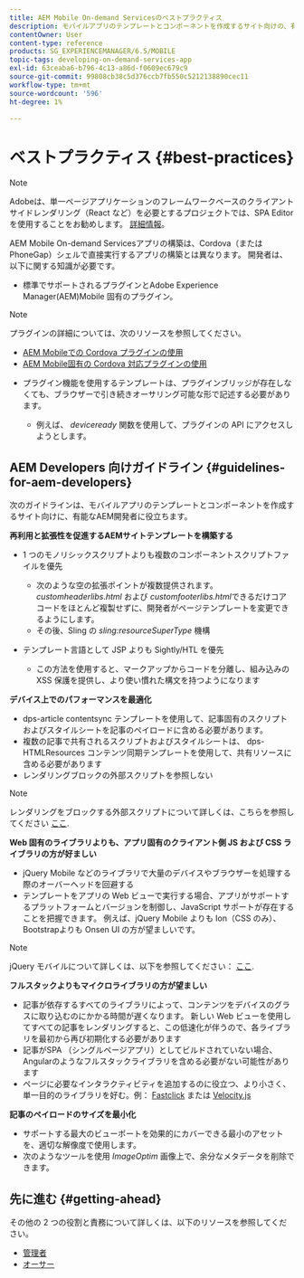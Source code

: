 ```yaml
---
title: AEM Mobile On-demand Servicesのベストプラクティス
description: モバイルアプリのテンプレートとコンポーネントを作成するサイト向けの、有能なAdobe Experience Manager(AEM) 開発者に役立つベストプラクティスとガイドラインについて説明します。
contentOwner: User
content-type: reference
products: SG_EXPERIENCEMANAGER/6.5/MOBILE
topic-tags: developing-on-demand-services-app
exl-id: 63ceaba6-b796-4c13-a86d-f0609ec679c9
source-git-commit: 99808cb38c5d376ccb7fb550c5212138890cec11
workflow-type: tm+mt
source-wordcount: '596'
ht-degree: 1%

---
```


# ベストプラクティス {#best-practices}

>[!NOTE]
>
>Adobeは、単一ページアプリケーションのフレームワークベースのクライアントサイドレンダリング（React など）を必要とするプロジェクトでは、SPA Editor を使用することをお勧めします。 [詳細情報](/help/sites-developing/spa-overview.md)。

AEM Mobile On-demand Servicesアプリの構築は、Cordova（または PhoneGap）シェルで直接実行するアプリの構築とは異なります。 開発者は、以下に関する知識が必要です。

* 標準でサポートされるプラグインとAdobe Experience Manager(AEM)Mobile 固有のプラグイン。

>[!NOTE]
>
>プラグインの詳細については、次のリソースを参照してください。
>
>* [AEM Mobileでの Cordova プラグインの使用](https://helpx.adobe.com/digital-publishing-solution/help/cordova-api.html)
>* [AEM Mobile固有の Cordova 対応プラグインの使用](https://helpx.adobe.com/digital-publishing-solution/help/app-runtime-api.html)
>

* プラグイン機能を使用するテンプレートは、プラグインブリッジが存在しなくても、ブラウザーで引き続きオーサリング可能な形で記述する必要があります。

   * 例えば、 *deviceready* 関数を使用して、プラグインの API にアクセスしようとします。

## AEM Developers 向けガイドライン {#guidelines-for-aem-developers}

次のガイドラインは、モバイルアプリのテンプレートとコンポーネントを作成するサイト向けに、有能なAEM開発者に役立ちます。

**再利用と拡張性を促進するAEMサイトテンプレートを構築する**

* 1 つのモノリシックスクリプトよりも複数のコンポーネントスクリプトファイルを優先

   * 次のような空の拡張ポイントが複数提供されます。 *customheaderlibs.html* および *customfooterlibs.html*&#x200B;できるだけコアコードをほとんど複製せずに、開発者がページテンプレートを変更できるようにします。
   * その後、Sling の *sling:resourceSuperType* 機構

* テンプレート言語として JSP よりも Sightly/HTL を優先

   * この方法を使用すると、マークアップからコードを分離し、組み込みの XSS 保護を提供し、より使い慣れた構文を持つようになります

**デバイス上でのパフォーマンスを最適化**

* dps-article contentsync テンプレートを使用して、記事固有のスクリプトおよびスタイルシートを記事のペイロードに含める必要があります。
* 複数の記事で共有されるスクリプトおよびスタイルシートは、 dps-HTMLResources コンテンツ同期テンプレートを使用して、共有リソースに含める必要があります
* レンダリングブロックの外部スクリプトを参照しない

>[!NOTE]
>
>レンダリングをブロックする外部スクリプトについて詳しくは、こちらを参照してください [ここ](https://developers.google.com/speed/docs/insights/BlockingJS).

**Web 固有のライブラリよりも、アプリ固有のクライアント側 JS および CSS ライブラリの方が好ましい**

* jQuery Mobile などのライブラリで大量のデバイスやブラウザーを処理する際のオーバーヘッドを回避する
* テンプレートをアプリの Web ビューで実行する場合、アプリがサポートするプラットフォームとバージョンを制御し、JavaScript サポートが存在することを把握できます。 例えば、jQuery Mobile よりも Ion（CSS のみ）、Bootstrapよりも Onsen UI の方が望ましいです。

>[!NOTE]
>
>jQuery モバイルについて詳しくは、以下を参照してください： [ここ](https://jquerymobile.com/browser-support/1.4/).

**フルスタックよりもマイクロライブラリの方が望ましい**

* 記事が依存するすべてのライブラリによって、コンテンツをデバイスのグラスに取り込むのにかかる時間が遅くなります。 新しい Web ビューを使用してすべての記事をレンダリングすると、この低速化が伴うので、各ライブラリを最初から再び初期化する必要があります
* 記事がSPA （シングルページアプリ）としてビルドされていない場合、Angularのようなフルスタックライブラリを含める必要がない可能性があります
* ページに必要なインタラクティビティを追加するのに役立つ、より小さく、単一目的のライブラリを好む。例： [Fastclick](https://github.com/ftlabs/fastclick) または [Velocity.js](https://velocityjs.org)

**記事のペイロードのサイズを最小化**

* サポートする最大のビューポートを効果的にカバーできる最小のアセットを、適切な解像度で使用します。
* 次のようなツールを使用 *ImageOptim* 画像上で、余分なメタデータを削除できます。

## 先に進む {#getting-ahead}

その他の 2 つの役割と責務について詳しくは、以下のリソースを参照してください。

* [管理者](/help/mobile/aem-mobile.md)
* [オーサー](/help/mobile/aem-mobile-on-demand.md)
